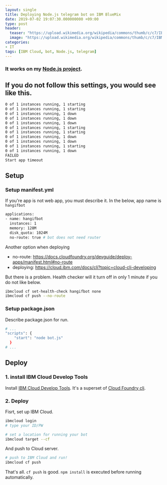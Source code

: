 ```yaml
---
layout: single
title: Deploying Node.js telegram bot on IBM BlueMix
date: 2019-07-02 19:07:30.000000000 +09:00
type: post
header:
  teaser: "https://upload.wikimedia.org/wikipedia/commons/thumb/c/c7/IBM_Bluemix_logo.svg/1200px-IBM_Bluemix_logo.svg.png"
  image: "https://upload.wikimedia.org/wikipedia/commons/thumb/c/c7/IBM_Bluemix_logo.svg/1200px-IBM_Bluemix_logo.svg.png"
categories:
- IT
tags: [IBM Cloud, bot, Node.js, telegram]
---
```


### It works on my [Node.js project](https://github.com/LoveMeWithoutAll/HanGifBot).

## If you do not follow this settings, you would see like this.
```sh
0 of 1 instances running, 1 starting
0 of 1 instances running, 1 starting
0 of 1 instances running, 1 down
0 of 1 instances running, 1 down
0 of 1 instances running, 1 down
0 of 1 instances running, 1 starting
0 of 1 instances running, 1 starting
0 of 1 instances running, 1 down
0 of 1 instances running, 1 down
0 of 1 instances running, 1 starting
0 of 1 instances running, 1 down
FAILED
Start app timeout
```

## Setup

### Setup manifest.yml

If you're app is not web app, you must describe it. In the below, app name is `hangifbot`

```sh
applications:
- name: hangifbot
  instances: 1
  memory: 128M
  disk_quota: 1024M
  no-route: true # bot does not need router
```

Another option when deploying
* no-route: https://docs.cloudfoundry.org/devguide/deploy-apps/manifest.html#no-route
* deploying: https://cloud.ibm.com/docs/cli?topic=cloud-cli-developing

But there is a problem. Health checker will it turn off in only 1 minute if you do not like below.

```sh
ibmcloud cf set-health-check hangifbot none
ibmcloud cf push --no-route
```

### Setup package.json

Describe package.json for run.

```sh
# ...
"scripts": {
    "start": "node bot.js"   
  }
# ...  
```

## Deploy

### 1. install IBM Cloud Develop Tools

Install [IBM Cloud Develop Tools](https://console.bluemix.net/docs/cli/index.html#overview). It's a superset of [Cloud Foundry cli](https://docs.cloudfoundry.org/cf-cli/install-go-cli.html).

### 2. Deploy

Fisrt, set up IBM Cloud.

```bash
ibmcloud login
# type your ID/PW

# set a location for running your bot
ibmcloud target --cf
```

And push to Cloud server.

```bash
# push to IBM Cloud and run!
ibmcloud cf push
```

That's all. `cf push` is good. `npm install` is executed before running automatically.
